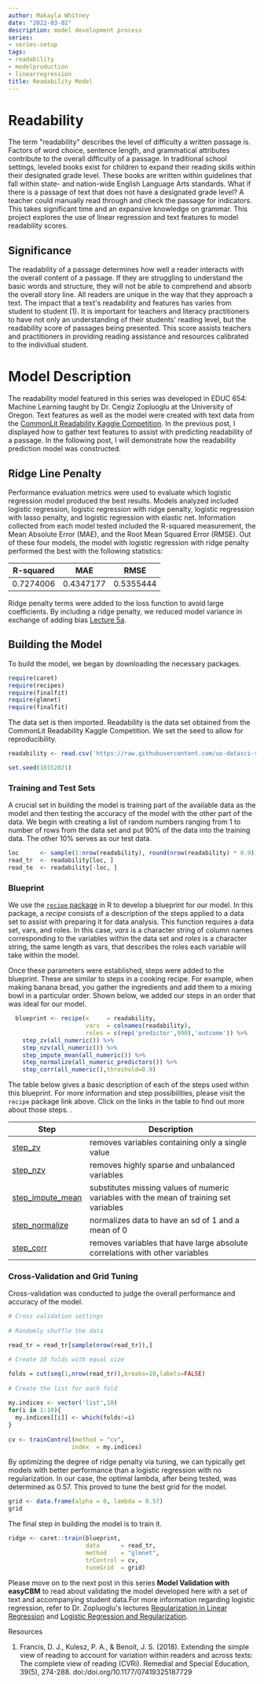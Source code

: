 ```yaml
---
author: Makayla Whitney
date: "2022-03-02"
description: model development process
series:
- series-setup
tags:
- readability
- modelproduction
- linearregression
title: Readability Model
---
```


# Readability
The term "readability" describes the level of difficulty a written passage is. Factors of word choice, sentence length, and grammatical attributes contribute to the overall difficulty of a passage. In traditional school settings, leveled books exist for children to expand their reading skills within their designated grade level. These books are written within guidelines that fall within state- and nation-wide English Language Arts standards. What if there is a passage of text that does not have a designated grade level? A teacher could manually read through and check the passage for indicators. This takes significant time and an expansive knowledge on grammar. This project explores the use of linear regression and text features to model readability scores. 

## Significance
The readability of a passage determines how well a reader interacts with the overall content of a passage. If they are struggling to understand the basic words and structure, they will not be able to comprehend and absorb the overall story line. All readers are unique in the way that they approach a text. The impact that a text's readability and features has varies from student to student (1). It is important for teachers and literacy practitioners to have not only an understanding of their students' reading level, but the readability score of passages being presented. This score assists teachers and practitioners in providing reading assistance and resources calibrated to the individual student. 

# Model Description
The readability model featured in this series was developed in EDUC 654: Machine Learning taught by Dr. Cengiz Zopluoglu at the University of Oregon. Text features as well as the model were created with text data from the [CommonLit Readability Kaggle Competition](https://www.kaggle.com/c/commonlitreadabilityprize/ "CommonLit Readability Kaggle Competition"). In the previous post, I displayed how to gather text features to assist with predicting readability of a passage. In the following post, I will demonstrate how the readability prediction model was constructed. 

## Ridge Line Penalty
Performance evaluation metrics were used to evaluate which logistic regression model produced the best results. Models analyzed included logistic regression, logistic regression with ridge penalty, logistic regression with lasso penalty, and logistic regression with elastic net. Information collected from each model tested included the R-squared measurement, the Mean Absolute Error (MAE), and the Root Mean Squared Error (RMSE). Out of these four models, the model with logistic regression with ridge penalty performed the best with the following statistics:

| R-squared |     MAE   |     RMSE  |
|-----------|-----------|-----------|
| 0.7274006 | 0.4347177 | 0.5355444 |

Ridge penalty terms were added to the loss function to avoid large coefficients. By including a ridge penalty, we reduced model variance in exchange of adding bias [Lecture 5a](https://ml-21.netlify.app/notes/lecture-5a.html#21_Ridge_Penalty "Lecture 5a").

## Building the Model
To build the model, we began by downloading the necessary packages. 
```r
require(caret)
require(recipes)
require(finalfit)
require(glmnet)
require(finalfit)
```
The data set is then imported. Readability is the data set obtained from the CommonLit Readability Kaggle Competition. We set the seed to allow for reproducibility.
```r
readability <- read.csv('https://raw.githubusercontent.com/uo-datasci-specialization/c4-ml-fall-2021/main/data/readability_features.csv',header=TRUE)

set.seed(10152021)
```
### Training and Test Sets
A crucial set in building the model is training part of the available data as the model and then testing the accuracy of the model with the other part of the data. We begin with creating a list of random numbers ranging from 1 to number of rows from the data set and put 90% of the data into the training data. The other 10% serves as our test data.  
```r
loc      <- sample(1:nrow(readability), round(nrow(readability) * 0.9))
read_tr  <- readability[loc, ]
read_te  <- readability[-loc, ]
```

### Blueprint
We use the [`recipe` package](https://www.rdocumentation.org/packages/recipes/versions/0.2.0/topics/recipe "`recipe` package") in R to develop a blueprint for our model. In this package, a _recipe_ consists of a description of the steps applied to a data set to assist with preparing it for data analysis. This function requires a data set, vars, and roles. In this case, _vars_ is a character string of column names corresponding to the variables within the data set and _roles_ is a character string, the same length as vars, that describes the roles each variable will take within the model.

Once these parameters were established, steps were added to the blueprint. These are similar to steps in a cooking recipe. For example, when making banana bread, you gather the ingredients and add them to a mixing bowl in a particular order. Shown below, we added our steps in an order that was ideal for our model.

```r
  blueprint <- recipe(x     = readability,
                      vars  = colnames(readability),
                      roles = c(rep('predictor',990),'outcome')) %>%
    step_zv(all_numeric()) %>%
    step_nzv(all_numeric()) %>%
    step_impute_mean(all_numeric()) %>%
    step_normalize(all_numeric_predictors()) %>%
    step_corr(all_numeric(),threshold=0.9)
```
The table below gives a basic description of each of the steps used within this blueprint. For more information and step possibilities, please visit the `recipe` package link above. Click on the links in the table to find out more about those steps. . 

|         Step        |                                       Description                                         |
|---------------------|-------------------------------------------------------------------------------------------|
| [step_zv](https://www.rdocumentation.org/packages/recipes/versions/0.2.0/topics/step_zv "step_zv")             |   removes variables containing only a single value                                        |
| [step_nzv](https://www.rdocumentation.org/packages/recipes/versions/0.2.0/topics/step_nzv "step_nzv")            |   removes highly sparse and unbalanced variables                                          |
| [step_impute_mean](https://www.rdocumentation.org/packages/recipes/versions/0.2.0/topics/step_impute_mean "step_impute_mean")    |   substitutes missing values of numeric variables with the mean of training set variables |
| [step_normalize](https://www.rdocumentation.org/packages/recipes/versions/0.2.0/topics/step_normalize "step_normalize")      |   normalizes data to have an sd of 1 and a mean of 0                                      |
| [step_corr](https://www.rdocumentation.org/packages/recipes/versions/0.2.0/topics/step_corr "step_corr")           |   removes variables that have large absolute correlations with other variables            |

### Cross-Validation and Grid Tuning
Cross-validation was conducted to judge the overall performance and accuracy of the model. 

```r
# Cross validation settings
  
# Randomly shuffle the data

read_tr = read_tr[sample(nrow(read_tr)),]

# Create 10 folds with equal size

folds = cut(seq(1,nrow(read_tr)),breaks=10,labels=FALSE)
  
# Create the list for each fold 
      
my.indices <- vector('list',10)
for(i in 1:10){
  my.indices[[i]] <- which(folds!=i)
}
      
cv <- trainControl(method = "cv",
                  index  = my.indices)
```
By optimizing the degree of ridge penalty via tuning, we can typically get models with better performance than a logistic regression with no regularization. In our case, the optimal lambda, after being tested, was determined as 0.57. This proved to tune the best grid for the model. 

```r
grid <- data.frame(alpha = 0, lambda = 0.57) 
grid

```
The final step in building the model is to train it.

```r
ridge <- caret::train(blueprint, 
                      data      = read_tr, 
                      method    = "glmnet", 
                      trControl = cv,
                      tuneGrid  = grid)
```
Please move on to the next post in this series **Model Validation with easyCBM** to read about validating the model developed here with a set of text and accompanying student data.For more information regarding logistic regression, refer to Dr. Zopluoglu's lectures [Regularization in Linear Regression](https://ml-21.netlify.app/notes/lecture-4b.html#Regularization "Regularization in Linear Regression") and [Logistic Regression and Regularization](https://ml-21.netlify.app/notes/lecture-5a.html#1_Overview_of_the_Logistic_Regression "Logistic Regression and Regularization").

Resources
1. Francis, D. J., Kulesz, P. A., & Benoit, J. S. (2018). Extending the simple view of reading to account for variation within readers and across texts: The complete view of reading (CVRi). Remedial and Special Education, 39(5), 274-288. doi:/doi.org/10.1177/07419325187729